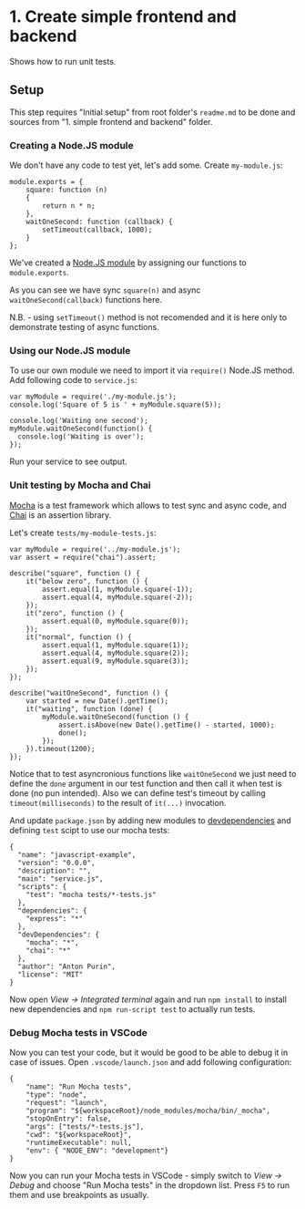 # 1. Create simple frontend and backend
Shows how to run unit tests.

## Setup
This step requires "Initial setup" from root folder's `readme.md` to be done and sources from "1. simple frontend and backend" folder.

### Creating a Node.JS module
We don't have any code to test yet, let's add some. Create `my-module.js`:
```
module.exports = {
    square: function (n)
    {
        return n * n;
    },      
    waitOneSecond: function (callback) {
        setTimeout(callback, 1000);
    }
};
```
We've created a [Node.JS module](https://nodejs.org/api/modules.html) by assigning our functions to `module.exports`.

As you can see we have sync `square(n)` and async `waitOneSecond(callback)` functions here.

N.B. - using `setTimeout()` method is not recomended and it is here only to demonstrate testing of async functions.  

### Using our Node.JS module
To use our own module we need to import it via `require()` Node.JS method. Add following code to `service.js`:
```
var myModule = require('./my-module.js');
console.log('Square of 5 is ' + myModule.square(5));

console.log('Waiting one second');
myModule.waitOneSecond(function() {
  console.log('Waiting is over');
});
```
Run your service to see output.

### Unit testing by Mocha and Chai
[Mocha](https://mochajs.org) is a test framework which allows to test sync and async code, and [Chai](http://chaijs.com/api/assert/) is an assertion library.

Let's create `tests/my-module-tests.js`:
```
var myModule = require('../my-module.js');
var assert = require("chai").assert;

describe("square", function () {
    it("below zero", function () {        
        assert.equal(1, myModule.square(-1));
        assert.equal(4, myModule.square(-2));
    });
    it("zero", function () {
        assert.equal(0, myModule.square(0));
    });
    it("normal", function () {
        assert.equal(1, myModule.square(1));
        assert.equal(4, myModule.square(2));
        assert.equal(9, myModule.square(3));
    });
});

describe("waitOneSecond", function () {
    var started = new Date().getTime();
    it("waiting", function (done) {
        myModule.waitOneSecond(function () {
            assert.isAbove(new Date().getTime() - started, 1000);
            done();
        });
    }).timeout(1200);
});
```
Notice that to test asyncronious functions like `waitOneSecond` we just need to define the `done` argument in our test function and then call it when test is done (no pun intended). 
Also we can define test's timeout by calling `timeout(milliseconds)` to the result of `it(...)` invocation.

And update `package.json` by adding new modules to [devdependencies](https://docs.npmjs.com/files/package.json#devdependencies) and defining `test` scipt to use our mocha tests:
```
{
  "name": "javascript-example",
  "version": "0.0.0",
  "description": "",
  "main": "service.js",
  "scripts": {
    "test": "mocha tests/*-tests.js"
  },
  "dependencies": { 
    "express": "*" 
  },
  "devDependencies": {
    "mocha": "*",
    "chai": "*"
  },
  "author": "Anton Purin",
  "license": "MIT"
}
```
Now open _View -> Integrated terminal_ again and run `npm install` to install new dependencies and `npm run-script test` to actually run tests.

### Debug Mocha tests in VSCode
Now you can test your code, but it would be good to be able to debug it in case of issues. Open `.vscode/launch.json` and add following configuration:
```
{
    "name": "Run Mocha tests",
    "type": "node",
    "request": "launch",
    "program": "${workspaceRoot}/node_modules/mocha/bin/_mocha",
    "stopOnEntry": false,
    "args": ["tests/*-tests.js"],
    "cwd": "${workspaceRoot}",
    "runtimeExecutable": null,
    "env": { "NODE_ENV": "development"}
}
```
Now you can run your Mocha tests in VSCode - simply switch to _View -> Debug_ and choose "Run Mocha tests" in the dropdown list. Press `F5` to run them and use breakpoints as usually.